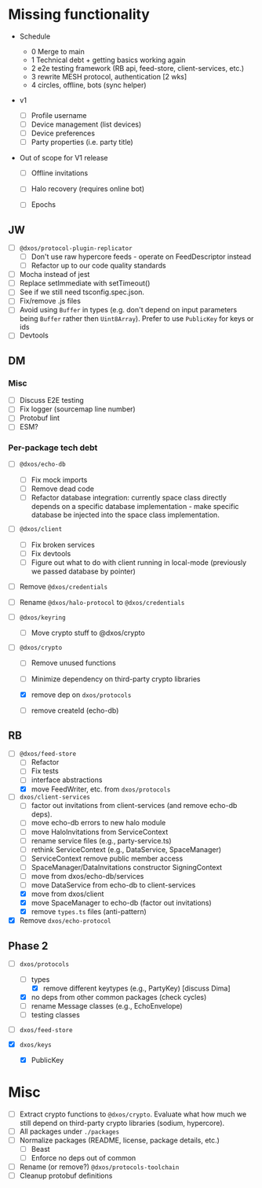 # Missing functionality

- Schedule
  - 0 Merge to main
  - 1 Technical debt + getting basics working again
  - 2 e2e testing framework (RB api, feed-store, client-services, etc.)
  - 3 rewrite MESH protocol, authentication [2 wks]
  - 4 circles, offline, bots (sync helper)

- v1
  - [ ] Profile username
  - [ ] Device management (list devices)
  - [ ] Device preferences
  - [ ] Party properties (i.e. party title)
- Out of scope for V1 release
  - [ ] Offline invitations
  - [ ] Halo recovery (requires online bot)
  - [ ] Epochs


## JW

- [ ] `@dxos/protocol-plugin-replicator`
  - [ ] Don't use raw hypercore feeds - operate on FeedDescriptor instead
  - [ ] Refactor up to our code quality standards

- [ ] Mocha instead of jest
- [ ] Replace setImmediate with setTimeout()
- [ ] See if we still need tsconfig.spec.json.
- [ ] Fix/remove .js files
- [ ] Avoid using `Buffer` in types (e.g. don't depend on input parameters being `Buffer` rather then `Uint8Array`). Prefer to use `PublicKey` for keys or ids
- [ ] Devtools

## DM

### Misc

- [ ] Discuss E2E testing
- [ ] Fix logger (sourcemap line number)
- [ ] Protobuf lint
- [ ] ESM?

### Per-package tech debt

- [ ] `@dxos/echo-db`
  - [ ] Fix mock imports
  - [ ] Remove dead code
  - [ ] Refactor database integration: currently space class directly depends on a specific database implementation - make specific database be injected into the space class implementation.

- [ ] `@dxos/client`
  - [ ] Fix broken services
  - [ ] Fix devtools
  - [ ] Figure out what to do with client running in local-mode (previously we passed database by pointer)

- [ ] Remove `@dxos/credentials`
- [ ] Rename `@dxos/halo-protocol` to `@dxos/credentials`

- [ ] `@dxos/keyring`
  - [ ] Move crypto stuff to @dxos/crypto

- [ ] `@dxos/crypto`
  - [ ] Remove unused functions
  - [ ] Minimize dependency on third-party crypto libraries
  - [x] remove dep on `dxos/protocols`
  - [ ] remove createId (echo-db)


## RB

- [ ] `@dxos/feed-store`
  - [ ] Refactor
  - [ ] Fix tests
  - [ ] interface abstractions
  - [x] move FeedWriter, etc. from `dxos/protocols`

- [ ] `dxos/client-services`
  - [ ] factor out invitations from client-services (and remove echo-db deps).
  - [ ] move echo-db errors to new halo module
  - [ ] move HaloInvitations from ServiceContext
  - [ ] rename service files (e.g., party-service.ts)
  - [ ] rethink ServiceContext (e.g., DataService, SpaceManager)
  - [ ] ServiceContext remove public member access
  - [ ] SpaceManager/DataInvitations constructor SigningContext
  - [ ] move from dxos/echo-db/services
  - [ ] move DataService from echo-db to client-services
  - [x] move from dxos/client
  - [x] move SpaceManager to echo-db (factor out invitations)
  - [x] remove `types.ts` files (anti-pattern)

- [x] Remove `dxos/echo-protocol`

## Phase 2

- [ ] `dxos/protocols`
  - [ ] types
    - [x] remove different keytypes (e.g., PartyKey) [discuss Dima]
  - [x] no deps from other common packages (check cycles)
  - [ ] rename Message classes (e.g., EchoEnvelope)
  - [ ] testing classes
- [ ] `dxos/feed-store`

- [x] `dxos/keys`
  - [x] PublicKey

# Misc 

- [ ] Extract crypto functions to `@dxos/crypto`. Evaluate what how much we still depend on third-party crypto libraries (sodium, hypercore).
- [ ] All packages under `./packages`
- [ ] Normalize packages (README, license, package details, etc.)
  - [ ] Beast
  - [ ] Enforce no deps out of common
- [ ] Rename (or remove?) `@dxos/protocols-toolchain`
- [ ] Cleanup protobuf definitions
